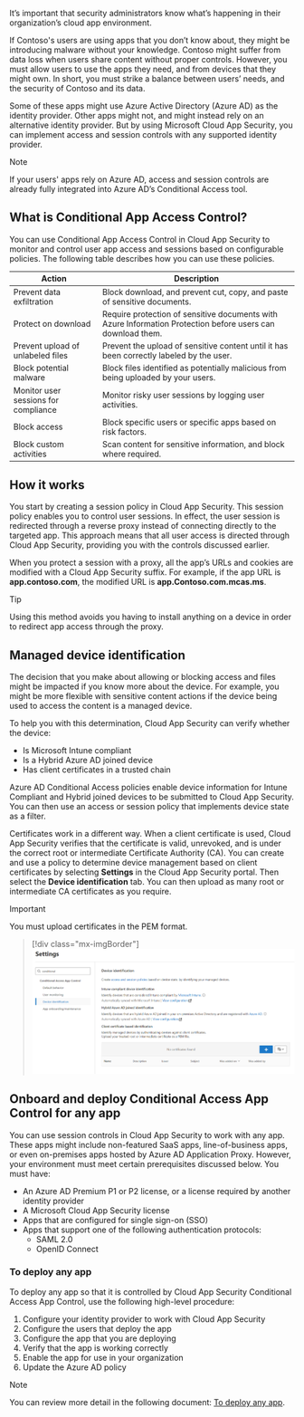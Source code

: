 It’s important that security administrators know what’s happening in their organization’s cloud app environment. 

If Contoso's users are using apps that you don’t know about, they might be introducing malware without your knowledge. Contoso might suffer from data loss when users share content without proper controls. However, you must allow users to use the apps they need, and from devices that they might own. In short, you must strike a balance between users’ needs, and the security of Contoso and its data.

Some of these apps might use Azure Active Directory (Azure AD) as the identity provider. Other apps might not, and might instead rely on an alternative identity provider. But by using Microsoft Cloud App Security, you can implement access and session controls with any supported identity provider. 

> [!NOTE]
> If your users' apps rely on Azure AD, access and session controls are already fully integrated into Azure AD’s Conditional Access tool.

## What is Conditional App Access Control?

You can use Conditional App Access Control in Cloud App Security to monitor and control user app access and sessions based on configurable policies. The following table describes how you can use these policies.

| Action                                | Description                                                  |
| ------------------------------------- | ------------------------------------------------------------ |
| Prevent data  exfiltration            | Block  download, and prevent cut, copy, and paste of sensitive documents. |
| Protect on  download                  | Require protection of sensitive documents with Azure Information Protection before users can download them. |
| Prevent  upload of unlabeled files    | Prevent the upload of sensitive content until it has been correctly labeled by the user. |
| Block  potential malware              | Block files identified as potentially malicious from being uploaded by your users. |
| Monitor user  sessions for compliance | Monitor risky user sessions by logging user activities.     |
| Block access                          | Block specific users or specific apps based on risk factors. |
| Block custom  activities              | Scan content for sensitive information, and block where required. |

## How it works

You start by creating a session policy in Cloud App Security. This session policy enables you to control user sessions. In effect, the user session is redirected through a reverse proxy instead of connecting directly to the targeted app. This approach means that all user access is directed through Cloud App Security, providing you with the controls discussed earlier.

When you protect a session with a proxy, all the app’s URLs and cookies are modified with a Cloud App Security suffix. For example, if the app URL is **app.contoso.com**, the modified URL is **app.Contoso.com.mcas.ms**.

> [!TIP]
> Using this method avoids you having to install anything on a device in order to redirect app access through the proxy.

## Managed device identification

The decision that you make about allowing or blocking access and files might be impacted if you know more about the device. For example, you might be more flexible with sensitive content actions if the device being used to access the content is a managed device.

To help you with this determination, Cloud App Security can verify whether the device:

- Is Microsoft Intune compliant
- Is a Hybrid Azure AD joined device
- Has client certificates in a trusted chain

Azure AD Conditional Access policies enable device information for Intune Compliant and Hybrid joined devices to be submitted to Cloud App Security. You can then use an access or session policy that implements device state as a filter.

Certificates work in a different way. When a client certificate is used, Cloud App Security verifies that the certificate is valid, unrevoked, and is under the correct root or intermediate Certificate Authority (CA). You can create and use a policy to determine device management based on client certificates by selecting **Settings** in the Cloud App Security portal. Then select the **Device identification** tab. You can then upload as many root or intermediate CA certificates as you require.

> [!IMPORTANT]
> You must upload certificates in the PEM format.

> [!div class="mx-imgBorder"]
> ![A screenshot that displays the Device identification page in the Cloud App Security portal.](../media/device-identification.png)

## Onboard and deploy Conditional Access App Control for any app

You can use session controls in Cloud App Security to work with any app. These apps might include non-featured SaaS apps, line-of-business apps, or even on-premises apps hosted by Azure AD Application Proxy. However, your environment must meet certain prerequisites discussed below. You must have:

- An Azure AD Premium P1 or P2 license, or a license required by another identity provider
- A Microsoft Cloud App Security license
- Apps that are configured for single sign-on (SSO)
- Apps that support one of the following authentication protocols:
  - SAML 2.0
  - OpenID Connect

### To deploy any app

To deploy any app so that it is controlled by Cloud App Security Conditional Access App Control, use the following high-level procedure:

1. Configure your identity provider to work with Cloud App Security
1. Configure the users that deploy the app
1. Configure the app that you are deploying
1. Verify that the app is working correctly
1. Enable the app for use in your organization
1. Update the Azure AD policy

> [!NOTE]
> You can review more detail in the following document: [To deploy any app](https://docs.microsoft.com/cloud-app-security/proxy-deployment-any-app#to-deploy-any-app?aure-portal=true).